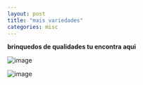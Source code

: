 ```yaml
---
layout: post
title: "mais variedades"
categories: misc
---
```

<strong> brinquedos de qualidades tu encontra aqui </strong>

![image](https://github.com/thalliasoraya/lojadeferragens/assets/141082185/e633de11-7921-42cc-a95a-1c9a480345c4)

![image](https://github.com/thalliasoraya/lojadeferragens/assets/141082185/9fe41e17-1aa6-4c4b-85f1-2c91e285a180)

